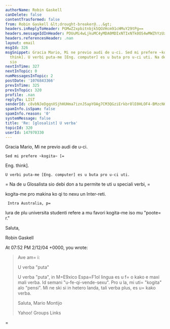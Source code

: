```yaml
---
authorName: Robin Gaskell
canDelete: false
contentTrasformed: false
from: Robin Gaskell &lt;drought-breaker@...&gt;
headers.inReplyToHeader: PGMwZ2xpbitnbjk5QGVHcm91cHMuY29tPg==
headers.messageIdInHeader: PDUuMi4wLjkuMC4yMDA0MDIxNTIxNTk0OS4wMWZhYzUxMEBwYWNpZmljLm5ldC5hdT4=
headers.referencesHeader: .nan
layout: email
msgId: 326
msgSnippet: Gracia Mario, Mi ne previo audi de u-ci. Sed mi prefere ~kogita~ [Eng.
  think]. U verbi puta-me [Eng. computer] es u buta pro u-ci uti. Na de u Glosalista
  sio
nextInTime: 327
nextInTopic: 0
numMessagesInTopic: 2
postDate: '1076843366'
prevInTime: 325
prevInTopic: 320
profile: .nan
replyTo: LIST
senderId: c8vbNJeDgqnXSjhHUHma7iznJ5apYOAg7CM3QGziErkbr8lE0HLOF4-BMzcN6ubVh9rG5oKxVZLZ1DYWXSPm0q09nZ8KJ4EsXXug9WaYPXfVZsDoDA
spamInfo.isSpam: false
spamInfo.reason: '0'
systemMessage: false
title: 'Re: [glosalist] U verba'
topicId: 320
userId: 147970330
---
```


Gracia Mario,
    Mi ne previo audi de u-ci.

    Sed mi prefere ~kogita~ [=
Eng. think].

    U verbi puta-me [Eng. computer] es u buta pro u-ci uti.

=
     Na de u Glosalista sio debi don a tu permite te uti u speciali verbi, =

kogita-me pro makina ko qi to nexu un Inter-reti.

     Intra Australia, p=
lura de plu universita studenti refere a mu favori 
kogita-me iso mu "poote=
r."

Saluta,

Robin Gaskell

At 07:52 PM 2/12/04 +0000, you wrote:

>Ave am=
i:
>
>U verba "puta"
>
>U verba "puta", in M=E9xico Espa=F1ol lingua es u f=
o kako e maxi mali
>verba. Id semani "u-fe-qi-vende-sexu". Pro u la, mi uti=
 "kogita"
>alo "pensi". Mi ne ski si in hetero landa, tali verba plus, es u=
 kako
>verba.
>
>Saluta,
>Mario Montijo
>
>
>
>
>
>Yahoo! Groups Links
>
>
=
>
>



